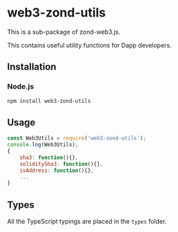 # web3-zond-utils

This is a sub-package of zond-web3.js.

This contains useful utility functions for Dapp developers.


## Installation

### Node.js

```bash
npm install web3-zond-utils
```

## Usage

```js
const Web3Utils = require('web3-zond-utils');
console.log(Web3Utils);
{
    sha3: function(){},
    soliditySha3: function(){},
    isAddress: function(){},
    ...
}
```

## Types

All the TypeScript typings are placed in the `types` folder.

